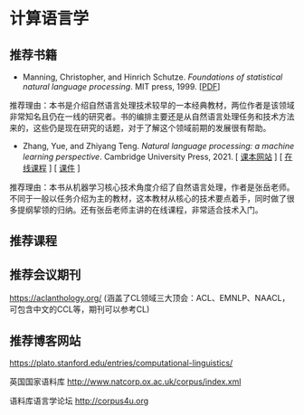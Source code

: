 # 计算语言学

## 推荐书籍

* Manning, Christopher, and Hinrich Schutze. *Foundations of statistical natural language processing*. MIT press, 1999. [[PDF](https://doc.lagout.org/science/0_Computer%20Science/2_Algorithms/Statistical%20Natural%20Language%20Processing.pdf)]

推荐理由：本书是介绍自然语言处理技术较早的一本经典教材，两位作者是该领域非常知名且仍在一线的研究者。书的编排主要还是从自然语言处理任务和技术方法来的，这些仍是现在研究的话题，对于了解这个领域前期的发展很有帮助。



* Zhang, Yue, and Zhiyang Teng. *Natural language processing: a machine learning perspective*. Cambridge University Press, 2021. [ [课本网站](https://www.cambridge.org/core_title/gb/509717) ] [ [在线课程](https://space.bilibili.com/639900532) ] [ [课件](https://westlakenlp.github.io/nlpml/) ]

推荐理由：本书从机器学习核心技术角度介绍了自然语言处理，作者是张岳老师。不同于一般以任务介绍为主的教材，这本教材从核心的技术要点着手，同时做了很多提纲挈领的归纳。还有张岳老师主讲的在线课程，非常适合技术入门。



## 推荐课程



## 推荐会议期刊

https://aclanthology.org/ (涵盖了CL领域三大顶会：ACL、EMNLP、NAACL，可包含中文的CCL等，期刊可以参考CL)



## 推荐博客网站

https://plato.stanford.edu/entries/computational-linguistics/

英国国家语料库 http://www.natcorp.ox.ac.uk/corpus/index.xml

语料库语言学论坛 http://corpus4u.org